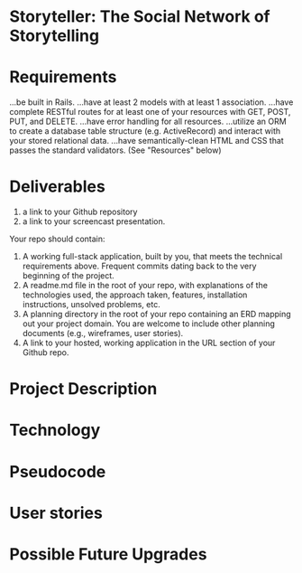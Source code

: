 # Storyteller: The Social Network of Storytelling

# Requirements
...be built in Rails.
...have at least 2 models with at least 1 association.
...have complete RESTful routes for at least one of your resources with GET, POST, PUT, and DELETE.
...have error handling for all resources.
...utilize an ORM to create a database table structure (e.g. ActiveRecord) and interact with your stored relational data.
...have semantically-clean HTML and CSS that passes the standard validators. (See "Resources" below)

# Deliverables
1. a link to your Github repository
2. a link to your screencast presentation.

Your repo should contain:
1. A working full-stack application, built by you, that meets the technical requirements above.
Frequent commits dating back to the very beginning of the project.
2. A readme.md file in the root of your repo, with explanations of the technologies used, the approach taken, features, installation instructions, unsolved problems, etc.
3. A planning directory in the root of your repo containing an ERD mapping out your project domain. You are welcome to include other planning documents (e.g., wireframes, user stories).
4. A link to your hosted, working application in the URL section of your Github repo.

# Project Description
# Technology
# Pseudocode
# User stories
# Possible Future Upgrades
